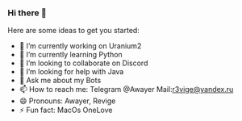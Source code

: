 ### Hi there 👋

Here are some ideas to get you started:

- 🔭 I’m currently working on Uranium2
- 🌱 I’m currently learning Python
- 👯 I’m looking to collaborate on Discord
- 🤔 I’m looking for help with Java
- 💬 Ask me about my Bots
- 📫 How to reach me: Telegram @Awayer Mail:r3vige@yandex.ru
- 😄 Pronouns: Awayer, Revige
- ⚡ Fun fact: MacOs OneLove
